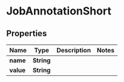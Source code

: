 

# JobAnnotationShort

## Properties

Name | Type | Description | Notes
------------ | ------------- | ------------- | -------------
**name** | **String** |  | 
**value** | **String** |  | 



